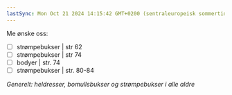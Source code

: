 ```yaml
---
lastSync: Mon Oct 21 2024 14:15:42 GMT+0200 (sentraleuropeisk sommertid)
---
```

Me ønske oss:
- [ ] strømpebukser | str 62
- [ ] strømpebukser | str 74
- [ ] bodyer | str. 74
- [ ] strømpebukser | str. 80-84

*Generelt: heldresser, bomullsbukser og strømpebukser i alle aldre*
